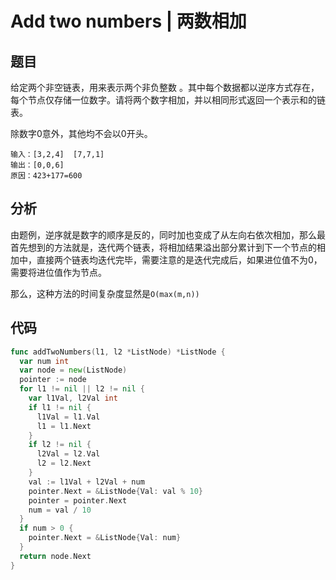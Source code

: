 # Add two numbers | 两数相加 

## 题目

给定两个非空链表，用来表示两个非负整数 。其中每个数据都以逆序方式存在，每个节点仅存储一位数字。请将两个数字相加，并以相同形式返回一个表示和的链表。

除数字0意外，其他均不会以0开头。

```text
输入：[3,2,4]  [7,7,1]
输出：[0,0,6]
原因：423+177=600
```

## 分析

由题例，逆序就是数字的顺序是反的，同时加也变成了从左向右依次相加，那么最首先想到的方法就是，迭代两个链表，将相加结果溢出部分累计到下一个节点的相加中，直接两个链表均迭代完毕，需要注意的是迭代完成后，如果进位值不为0，需要将进位值作为节点。

那么，这种方法的时间复杂度显然是`O(max(m,n))`

## 代码

```Go
func addTwoNumbers(l1, l2 *ListNode) *ListNode {
  var num int
  var node = new(ListNode)
  pointer := node
  for l1 != nil || l2 != nil {
    var l1Val, l2Val int
    if l1 != nil {
      l1Val = l1.Val
      l1 = l1.Next
    }
    if l2 != nil {
      l2Val = l2.Val
      l2 = l2.Next
    }
    val := l1Val + l2Val + num
    pointer.Next = &ListNode{Val: val % 10}
    pointer = pointer.Next
    num = val / 10
  }
  if num > 0 {
    pointer.Next = &ListNode{Val: num}
  }
  return node.Next
}
```